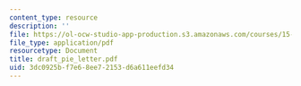 ```yaml
---
content_type: resource
description: ''
file: https://ol-ocw-studio-app-production.s3.amazonaws.com/courses/15-667-negotiation-and-conflict-management-spring-2001/3dc0925bf7e68ee72153d6a611eefd34_draft_pie_letter.pdf
file_type: application/pdf
resourcetype: Document
title: draft_pie_letter.pdf
uid: 3dc0925b-f7e6-8ee7-2153-d6a611eefd34
---
```

